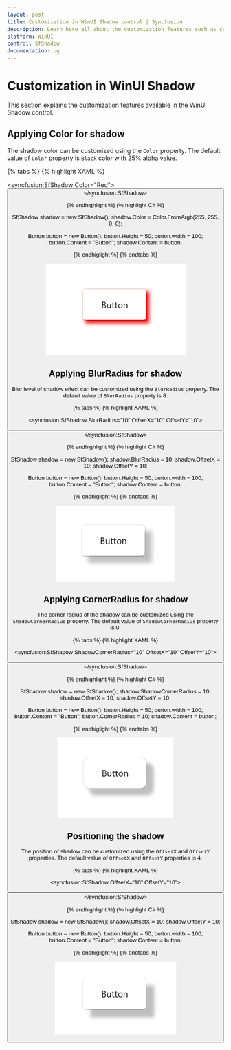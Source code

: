 ```yaml
---
layout: post
title: Customization in WinUI Shadow control | Syncfusion
description: Learn here all about the customization features such as color, opacity, position, and blur radius in Syncfusion WinUI Shadow control.
platform: WinUI
control: SfShadow
documentation: ug
---
```


# Customization in WinUI Shadow

This section explains the customization features available in the WinUI Shadow control.

## Applying Color for shadow

The shadow color can be customized using the `Color` property. The default value of `Color` property is `Black` color with 25% alpha value.

{% tabs %}
{% highlight XAML %}

<syncfusion:SfShadow Color="Red">
    <Button Height="50" width="100" Content="Button"/>
</syncfusion:SfShadow>

{% endhighlight %}
{% highlight C# %}

   SfShadow shadow = new SfShadow();
   shadow.Color = Color.FromArgb(255, 255, 0, 0);
   
   Button button = new Button(); 
   button.Height = 50;
   button.width = 100;
   button.Content = "Button";
   shadow.Content = button;

{% endhiglight %}
{% endtabs %}

![Color customization in WinUI Shadow control](Shadow_images/winui_shadow_color.png)

## Applying BlurRadius for shadow

Blur level of shadow effect can be customized using the `BlurRadius` property. The default value of `BlurRadius` property is 8.

{% tabs %}
{% highlight XAML %}

<syncfusion:SfShadow BlurRadius="10" OffsetX="10" OffsetY="10">
    <Button Height="50" width="100" Content="Button"/>
</syncfusion:SfShadow>

{% endhighlight %}
{% highlight C# %}

   SfShadow shadow = new SfShadow();
   shadow.BlurRadius = 10;
   shadow.OffsetX = 10;
   shadow.OffsetY = 10;

   Button button = new Button();
   button.Height = 50;
   button.width = 100;
   button.Content = "Button";
   shadow.Content = button;

{% endhiglight %}
{% endtabs %}

![BlurRadius customization in WinUI Shadow control](Shadow_images/winui_shadow_blurradius.png)

## Applying CornerRadius for shadow

The corner radius of the shadow can be customized using the `ShadowCornerRadius` property. The default value of `ShadowCornerRadius` property is 0.

{% tabs %}
{% highlight XAML %}

<syncfusion:SfShadow ShadowCornerRadius="10" OffsetX="10" OffsetY="10">
    <Button Height="50" width="100" Content="Button" CornerRadius="10"/>
</syncfusion:SfShadow>

{% endhighlight %}
{% highlight C# %}

   SfShadow shadow = new SfShadow();
   shadow.ShadowCornerRadius = 10;
   shadow.OffsetX = 10;
   shadow.OffsetY = 10;
   
   Button button = new Button(); 
   button.Height = 50;
   button.width = 100;
   button.Content = "Button";
   button.CornerRadius = 10;
   shadow.Content = button;

{% endhiglight %}
{% endtabs %}

![CornerRadius customization in WinUI Shadow control](Shadow_images/winui_shadow_cornerradius.png)

## Positioning the shadow

The position of shadow can be customized using the `OffsetX` and `OffsetY` properties. The default value of `OffsetX` and `OffsetY` properties is 4.

{% tabs %}
{% highlight XAML %}

<syncfusion:SfShadow OffsetX="10" OffsetY="10">
    <Button Height="50" width="100" Content="Button"/>
</syncfusion:SfShadow>

{% endhighlight %}
{% highlight C# %}

   SfShadow shadow = new SfShadow();
   shadow.OffsetX = 10;
   shadow.OffsetY = 10;
   
   Button button = new Button(); 
   button.Height = 50;
   button.width = 100;
   button.Content = "Button";
   shadow.Content = button;

{% endhiglight %}
{% endtabs %}

![Positioning in WinUI Shadow control](Shadow_images/winui_shadow_offset.png)
